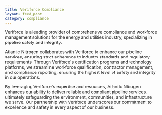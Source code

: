 ```yaml
---
title: Veriforce Compliance
layout: feed_post
category: compliance
---
```


Veriforce is a leading provider of comprehensive compliance and workforce management solutions for the energy and utilities industry, specializing in pipeline safety and integrity.

Atlantic Nitrogen collaborates with Veriforce to enhance our pipeline services, ensuring strict adherence to industry standards and regulatory requirements. Through Veriforce's certification programs and technology platforms, we streamline workforce qualification, contractor management, and compliance reporting, ensuring the highest level of safety and integrity in our operations.

By leveraging Veriforce's expertise and resources, Atlantic Nitrogen enhances our ability to deliver reliable and compliant pipeline services, ultimately safeguarding the environment, communities, and infrastructure we serve. Our partnership with Veriforce underscores our commitment to excellence and safety in every aspect of our business.
